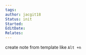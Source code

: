 ```yaml
---
tags: 
author: jacgit18
Status: init
Started: 
EditDate: 
Relates:
---
```

create note from template like `Alt +n`